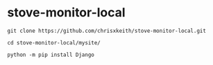 # stove-monitor-local

`git clone https://github.com/chrisxkeith/stove-monitor-local.git`

`cd stove-monitor-local/mysite/`

`python -m pip install Django`
